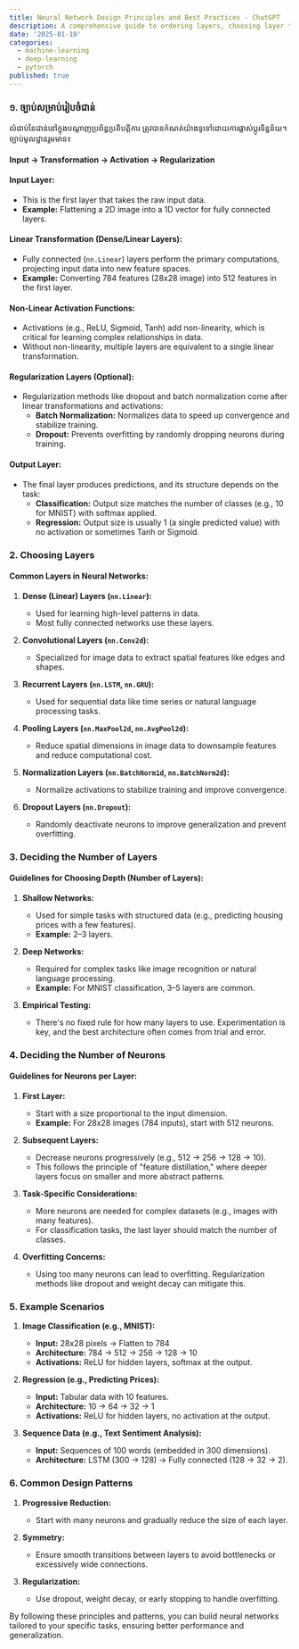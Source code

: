 ```yaml
---
title: Neural Network Design Principles and Best Practices - ChatGPT
description: A comprehensive guide to ordering layers, choosing layer types, deciding the number of layers, and determining the number of neurons in a neural network.
date: '2025-01-19'
categories:
  - machine-learning
  - deep-learning
  - pytorch
published: true
---
```

### ១. ច្បាប់សម្រាប់រៀបចំជាន់

លំដាប់នៃជាន់នៅក្នុងបណ្តាញប្រព័ន្ធប្រតិបត្តិការ ត្រូវបានកំណត់យ៉ាងទូទៅដោយការផ្លាស់ប្តូរទិន្នន័យ។ ច្បាប់មូលដ្ឋានរួមមាន៖

#### **Input → Transformation → Activation → Regularization**

#### **Input Layer:**
- This is the first layer that takes the raw input data.
- **Example:** Flattening a 2D image into a 1D vector for fully connected layers.

#### **Linear Transformation (Dense/Linear Layers):**
- Fully connected (`nn.Linear`) layers perform the primary computations, projecting input data into new feature spaces.
- **Example:** Converting 784 features (28x28 image) into 512 features in the first layer.

#### **Non-Linear Activation Functions:**
- Activations (e.g., ReLU, Sigmoid, Tanh) add non-linearity, which is critical for learning complex relationships in data.
- Without non-linearity, multiple layers are equivalent to a single linear transformation.

#### **Regularization Layers (Optional):**
- Regularization methods like dropout and batch normalization come after linear transformations and activations:
  - **Batch Normalization:** Normalizes data to speed up convergence and stabilize training.
  - **Dropout:** Prevents overfitting by randomly dropping neurons during training.

#### **Output Layer:**
- The final layer produces predictions, and its structure depends on the task:
  - **Classification:** Output size matches the number of classes (e.g., 10 for MNIST) with softmax applied.
  - **Regression:** Output size is usually 1 (a single predicted value) with no activation or sometimes Tanh or Sigmoid.

### 2. Choosing Layers

#### **Common Layers in Neural Networks:**

1. **Dense (Linear) Layers (`nn.Linear`):**
   - Used for learning high-level patterns in data.
   - Most fully connected networks use these layers.

2. **Convolutional Layers (`nn.Conv2d`):**
   - Specialized for image data to extract spatial features like edges and shapes.

3. **Recurrent Layers (`nn.LSTM`, `nn.GRU`):**
   - Used for sequential data like time series or natural language processing tasks.

4. **Pooling Layers (`nn.MaxPool2d`, `nn.AvgPool2d`):**
   - Reduce spatial dimensions in image data to downsample features and reduce computational cost.

5. **Normalization Layers (`nn.BatchNorm1d`, `nn.BatchNorm2d`):**
   - Normalize activations to stabilize training and improve convergence.

6. **Dropout Layers (`nn.Dropout`):**
   - Randomly deactivate neurons to improve generalization and prevent overfitting.


### 3. Deciding the Number of Layers

#### **Guidelines for Choosing Depth (Number of Layers):**

1. **Shallow Networks:**
   - Used for simple tasks with structured data (e.g., predicting housing prices with a few features).
   - **Example:** 2–3 layers.

2. **Deep Networks:**
   - Required for complex tasks like image recognition or natural language processing.
   - **Example:** For MNIST classification, 3–5 layers are common.

3. **Empirical Testing:**
   - There's no fixed rule for how many layers to use. Experimentation is key, and the best architecture often comes from trial and error.


### 4. Deciding the Number of Neurons

#### **Guidelines for Neurons per Layer:**

1. **First Layer:**
   - Start with a size proportional to the input dimension.
   - **Example:** For 28x28 images (784 inputs), start with 512 neurons.

2. **Subsequent Layers:**
   - Decrease neurons progressively (e.g., 512 → 256 → 128 → 10).
   - This follows the principle of "feature distillation," where deeper layers focus on smaller and more abstract patterns.

3. **Task-Specific Considerations:**
   - More neurons are needed for complex datasets (e.g., images with many features).
   - For classification tasks, the last layer should match the number of classes.

4. **Overfitting Concerns:**
   - Using too many neurons can lead to overfitting. Regularization methods like dropout and weight decay can mitigate this.


### 5. Example Scenarios

1. **Image Classification (e.g., MNIST):**
   - **Input:** 28x28 pixels → Flatten to 784
   - **Architecture:** 784 → 512 → 256 → 128 → 10
   - **Activations:** ReLU for hidden layers, softmax at the output.

2. **Regression (e.g., Predicting Prices):**
   - **Input:** Tabular data with 10 features.
   - **Architecture:** 10 → 64 → 32 → 1
   - **Activations:** ReLU for hidden layers, no activation at the output.

3. **Sequence Data (e.g., Text Sentiment Analysis):**
   - **Input:** Sequences of 100 words (embedded in 300 dimensions).
   - **Architecture:** LSTM (300 → 128) → Fully connected (128 → 32 → 2).


### 6. Common Design Patterns

1. **Progressive Reduction:**
   - Start with many neurons and gradually reduce the size of each layer.

2. **Symmetry:**
   - Ensure smooth transitions between layers to avoid bottlenecks or excessively wide connections.

3. **Regularization:**
   - Use dropout, weight decay, or early stopping to handle overfitting.

By following these principles and patterns, you can build neural networks tailored to your specific tasks, ensuring better performance and generalization.
